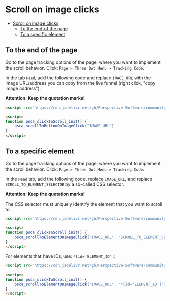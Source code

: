 # Scroll on image clicks

<!-- TOC -->
* [Scroll on image clicks](#scroll-on-image-clicks)
  * [To the end of the page](#to-the-end-of-the-page)
  * [To a specific element](#to-a-specific-element)
<!-- TOC -->

## To the end of the page

Go to the page tracking options of the page, where you want to implement the scroll behavior.
Click: `Page > Three Dot Menu > Tracking Code`.

In the tab `Head`, add the following code and replace `IMAGE_URL` with the image URL/address you can copy
from the live funnel (right click, "copy image address").

**Attention: Keep the quotation marks!**

```html
<script src="https://cdn.jsdelivr.net/gh/Perspective-Software/community-assets@1.0.0/scripts/clickToScroll.js"></script>

<script>
function psca_clickToScroll_init() {
    psca_scrollToBottomOnImageClick("IMAGE_URL")
}
</script>
```

## To a specific element

Go to the page tracking options of the page, where you want to implement the scroll behavior.
Click: `Page > Three Dot Menu > Tracking Code`.

In the `Head` tab, add the following code, replace `IMAGE_URL`, and replace `SCROLL_TO_ELEMENT_SELECTOR` by a so-called CSS selector.

**Attention: Keep the quotation marks!**

The CSS selector must uniquely identify the element that you want to scroll to.

```html
<script src="https://cdn.jsdelivr.net/gh/Perspective-Software/community-assets@1.0.0/scripts/clickToScroll.js"></script>

<script>
function psca_clickToScroll_init() {
    psca_scrollToElementOnImageClick("IMAGE_URL", "SCROLL_TO_ELEMENT_SELECTOR")
}
</script>
```

For elements that have IDs, use: `*[id='ELEMENT_ID']`:

```html
<script src="https://cdn.jsdelivr.net/gh/Perspective-Software/community-assets@1.0.0/scripts/clickToScroll.js"></script>

<script>
function psca_clickToScroll_init() {
    psca_scrollToElementOnImageClick("IMAGE_URL", "*[id='ELEMENT_ID']")
}
</script>
```
